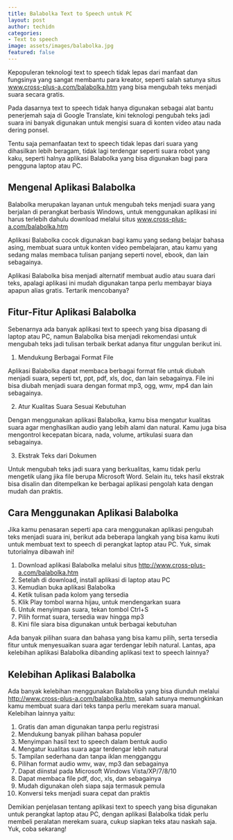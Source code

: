 ```yaml
---
title: Balabolka Text to Speech untuk PC
layout: post
author: techidn
categories: 
- Text to speech
image: assets/images/balabolka.jpg
featured: false
---
```


Kepopuleran teknologi text to speech tidak lepas dari manfaat dan fungsinya yang sangat membantu para kreator, seperti salah satunya situs www.cross-plus-a.com/balabolka.htm yang bisa mengubah teks menjadi suara secara gratis.

Pada dasarnya text to speech tidak hanya digunakan sebagai alat bantu penerjemah saja di Google Translate, kini teknologi pengubah teks jadi suara ini banyak digunakan untuk mengisi suara di konten video atau nada dering ponsel.

Tentu saja pemanfaatan text to speech tidak lepas dari suara yang dihasilkan lebih beragam, tidak lagi terdengar seperti suara robot yang kaku, seperti halnya aplikasi Balabolka yang bisa digunakan bagi para pengguna laptop atau PC.

## Mengenal Aplikasi Balabolka

Balabolka merupakan layanan untuk mengubah teks menjadi suara yang berjalan di perangkat berbasis Windows, untuk menggunakan aplikasi ini harus terlebih dahulu download melalui situs www.cross-plus-a.com/balabolka.htm

Aplikasi Balabolka cocok digunakan bagi kamu yang sedang belajar bahasa asing, membuat suara untuk konten video pembelajaran, atau kamu yang sedang malas membaca tulisan panjang seperti novel, ebook, dan lain sebagainya.

Aplikasi Balabolka bisa menjadi alternatif membuat audio atau suara dari teks, apalagi aplikasi ini mudah digunakan tanpa perlu membayar biaya apapun alias gratis. Tertarik mencobanya? 

## Fitur-Fitur Aplikasi Balabolka

Sebenarnya ada banyak aplikasi text to speech yang bisa dipasang di laptop atau PC, namun Balabolka bisa menjadi rekomendasi untuk mengubah teks jadi tulisan terbaik berkat adanya fitur unggulan berikut ini.

1. Mendukung Berbagai Format File

Aplikasi Balabolka dapat membaca berbagai format file untuk diubah menjadi suara, seperti txt, ppt, pdf, xls, doc, dan lain sebagainya. File ini bisa diubah menjadi suara dengan format mp3, ogg, wmv, mp4 dan lain sebagainya.

2. Atur Kualitas Suara Sesuai Kebutuhan

Dengan menggunakan aplikasi Balabolka, kamu bisa mengatur kualitas suara agar menghasilkan audio yang lebih alami dan natural. Kamu juga bisa mengontrol kecepatan bicara, nada, volume, artikulasi suara dan sebagainya.

3. Ekstrak Teks dari Dokumen

Untuk mengubah teks jadi suara yang berkualitas, kamu tidak perlu mengetik ulang jika file berupa Microsoft Word. Selain itu, teks hasil ekstrak bisa disalin dan ditempelkan ke berbagai aplikasi pengolah kata dengan mudah dan praktis.

## Cara Menggunakan Aplikasi Balabolka

Jika kamu penasaran seperti apa cara menggunakan aplikasi pengubah teks menjadi suara ini, berikut ada beberapa langkah yang bisa kamu ikuti untuk membuat text to speech di perangkat laptop atau PC. Yuk, simak tutorialnya dibawah ini!

1. Download aplikasi Balabolka melalui situs http://www.cross-plus-a.com/balabolka.htm
2. Setelah di download, install aplikasi di laptop atau PC
3. Kemudian buka aplikasi Balabolka
4. Ketik tulisan pada kolom yang tersedia
5. Klik Play tombol warna hijau, untuk mendengarkan suara
6. Untuk menyimpan suara, tekan tombol Ctrl+S
7. Pilih format suara, tersedia wav hingga mp3
8. Kini file siara bisa digunakan untuk berbagai kebutuhan

Ada banyak pilihan suara dan bahasa yang bisa kamu pilih, serta tersedia fitur untuk menyesuaikan suara agar terdengar lebih natural. Lantas, apa kelebihan aplikasi Balabolka dibanding aplikasi text to speech lainnya?

## Kelebihan Aplikasi Balabolka

Ada banyak kelebihan menggunakan Balabolka yang bisa diunduh melalui http://www.cross-plus-a.com/balabolka.htm, salah satunya memungkinkan kamu membuat suara dari teks tanpa perlu merekam suara manual. Kelebihan lainnya yaitu:

1. Gratis dan aman digunakan tanpa perlu registrasi
2. Mendukung banyak pilihan bahasa populer
3. Menyimpan hasil text to speech dalam bentuk audio
4. Mengatur kualitas suara agar terdengar lebih natural
5. Tampilan sederhana dan tanpa iklan mengganggu
6. Pilihan format audio wmv, wav, mp3 dan sebagainya
7. Dapat diinstal pada Microsoft Windows Vista/XP/7/8/10
8. Dapat membaca file pdf, doc, xls, dan sebagainya
9. Mudah digunakan oleh siapa saja termasuk pemula
10. Konversi teks menjadi suara cepat dan praktis

Demikian penjelasan tentang aplikasi text to speech yang bisa digunakan untuk perangkat laptop atau PC, dengan aplikasi Balabolka tidak perlu membeli peralatan merekam suara, cukup siapkan teks atau naskah saja. Yuk, coba sekarang!
